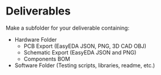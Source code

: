 # Deliverables

Make a subfolder for your deliverable containing:

- Hardware Folder
  - PCB Export (EasyEDA JSON, PNG, 3D CAD OBJ)
  - Schematic Export (EasyEDA JSON and PNG)
  - Components BOM
- Software Folder (Testing scripts, libraries, readme, etc.)